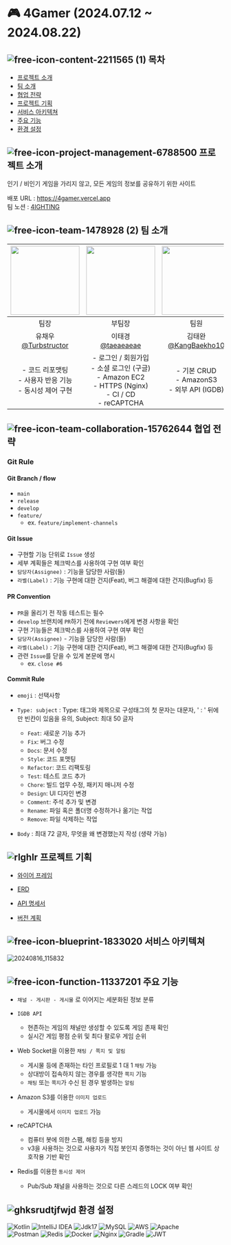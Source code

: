 #  🎮 4Gamer (2024.07.12 ~ 2024.08.22)

## ![free-icon-content-2211565 (1)](https://github.com/KangBaekho10/LuckyWiki/assets/166815465/ebf2b813-d195-4c2b-8b36-715daed486e0) 목차
- [프로젝트 소개](#-프로젝트-소개)
- [팀 소개](#-팀-소개)
- [협업 전략](#-협업-전략)
- [프로젝트 기획](#-프로젝트-기획)
- [서비스 아키텍쳐](#-서비스-아키텍쳐)
- [주요 기능](#-주요-기능)
- [환경 설정](#-환경-설정)

## ![free-icon-project-management-6788500](https://github.com/user-attachments/assets/4baecd55-edbd-43e2-bec3-f9bbf97b9d61) 프로젝트 소개

인기 / 비인기 게임을 가리지 않고, 모든 게임의 정보를 공유하기 위한 사이트

배포 URL : https://4gamer.vercel.app <br />
팀 노션 : [4IGHTING](https://hellou8363.notion.site/4IGHTING-7072b1a98191441da932a2514b26b33c?pvs=4)

## ![free-icon-team-1478928 (2)](https://github.com/user-attachments/assets/4f3c1b95-de23-4959-b926-7558888fdc06) 팀 소개

|             <img src ="https://github.com/user-attachments/assets/90cc6d5d-6523-49b4-9c14-25610d832005" width="160px" height="160px">             | <img src ="https://github.com/user-attachments/assets/d39b9072-68ad-4af9-8284-7dd73e555ae6" width="160px" height="160px"> | <img src ="https://github.com/user-attachments/assets/239a4bbe-521a-47cc-8212-1587d8727f34" width="160px" height="160px"> | <img src ="https://github.com/user-attachments/assets/e07ba106-a4d8-487c-9791-89b3afa5a2c2" width="160px" height="160px"> |
|:--------------------------------------------------------------------------------------------------------------------------------------------------:|:------------------------------------------------------------------------------------------------------------------------:|:-------------------------------------------------------------------------------------------------------------------------:|:-------------------------------------------------------------------------------------------------------------------------:|
|                                                                        팀장                                                                        |                                                          부팀장                                                          |                                                            팀원                                                            |                                                            팀원                                                           |
|                                             유채우<br>[@Turbstructor](https://github.com/Turbstructor)                                             |                                   이태경<br>[@taeaeaeae](https://github.com/taeaeaeae)                                   |                                 김태완<br>[@KangBaekho10](https://github.com/KangBaekho10)                                 |                                   한은혜<br>[@hellou8363](https://github.com/hellou8363)                                  |
|                                           - 코드 리포맷팅 <br> - 사용자 반응 기능 <br> - 동시성 제어 구현                                           |    - 로그인 / 회원가입 <br> - 소셜 로그인 (구글) <br> - Amazon EC2 <br> - HTTPS (Nginx) <br> - CI / CD <br> - reCAPTCHA   |                                     - 기본 CRUD <br> - AmazonS3 <br> - 외부 API (IGDB)                                     |                          - 기본 CRUD <br> - 인기글 조회 (Redis) <br> - 쪽지/채팅 및 알림 기능<br>                          |

## ![free-icon-team-collaboration-15762644](https://github.com/user-attachments/assets/7e995f9a-090b-421b-af18-81129d60f0a1) 협업 전략

### Git Rule

#### Git Branch / flow

- `main`
- `release`
- `develop`
- `feature/`
    - ex. `feature/implement-channels`

#### Git Issue

- 구현할 기능 단위로 `Issue` 생성
- 세부 계획들은 체크박스를 사용하여 구현 여부 확인
- `담당자(Assignee)` : 기능을 담당한 사람(들)
- `라벨(Label)` : 기능 구현에 대한 건지(Feat), 버그 해결에 대한 건지(Bugfix) 등

#### PR Convention

- `PR`을 올리기 전 작동 테스트는 필수
- `develop` 브랜치에 `PR`하기 전에 `Reviewers`에게 변경 사항을 확인
- 구현 기능들은 체크박스를 사용하여 구현 여부 확인
- `담당자(Assignee)` - 기능을 담당한 사람(들)
- `라벨(Label)` : 기능 구현에 대한 건지(Feat), 버그 해결에 대한 건지(Bugfix) 등
- 관련 `Issue`를 닫을 수 있게 본문에 명시
    - ex. `close #6`

#### Commit Rule

- `emoji` : 선택사항

- `Type: subject` : Type: 태그와 제목으로 구성태그의 첫 문자는 대문자, ' : ' 뒤에만 빈칸이 있음을 유의, Subject: 최대 50 글자
    - `Feat`: 새로운 기능 추가
    - `Fix`: 버그 수정
    - `Docs`: 문서 수정
    - `Style`: 코드 포맷팅
    - `Refactor`: 코드 리팩토링
    - `Test`: 테스트 코드 추가
    - `Chore`: 빌드 업무 수정, 패키지 매니저 수정
    - `Design`: UI 디자인 변경
    - `Comment`: 주석 추가 및 변경
    - `Rename`: 파일 혹은 폴더명 수정하거나 옮기는 작업
    - `Remove`: 파일 삭제하는 작업

- `Body` : 최대 72 글자, 무엇을 왜 변경했는지 작성 (생략 가능)

## ![rlghlr](https://github.com/KangBaekho10/LuckyWiki/assets/166815465/d133d561-7cf5-4f5a-a736-cb48253705c4) 프로젝트 기획

- [와이어 프레임](https://file.notion.so/f/f/c9379b50-6e43-45e1-8cec-f30f16cfc9d9/1e307a54-3097-4ada-b29c-0343da068dbb/Untitled.png?table=block&id=f0593c6e-d9c1-4fe5-bc42-077ea65974b7&spaceId=c9379b50-6e43-45e1-8cec-f30f16cfc9d9&expirationTimestamp=1723716000000&signature=rrDBLvZHD_bxFwkomjCASpv671Y29Fr1FNlBK1Opvu0&downloadName=Untitled.png)

- [ERD](https://www.notion.so/hellou8363/Entity-Relationship-Diagram-v1-7a9e20a0d725473788a16a33e49b7b52)

- [API 명세서](https://www.notion.so/hellou8363/API-Specification-v1-a1c00de95132432cbbaa9afbbb747daf)

- [버전 계획](https://www.notion.so/hellou8363/v1-1d2536f995494bbc93336c76be1b024e)

## ![free-icon-blueprint-1833020](https://github.com/user-attachments/assets/962a479d-a16b-467e-b5b1-b8240af973bc) 서비스 아키텍쳐

![20240816_115832](https://github.com/user-attachments/assets/9158e95a-ff4a-4518-9ad8-b10d5ca2c272)

## ![free-icon-function-11337201](https://github.com/user-attachments/assets/52cd4b40-3d68-4ee4-b7dd-f9276c617f8f) 주요 기능

- `채널 - 게시판 - 게시물` 로 이어지는 세분화된 정보 분류

- `IGDB API`
    - 현존하는 게임의 채널만 생성할 수 있도록 게임 존재 확인
    - 실시간 게임 평점 순위 및 최다 팔로우 게임 순위

- Web Socket을 이용한 `채팅 / 쪽지 및 알림`
    - 게시물 등에 존재하는 타인 프로필로 1 대 1 `채팅` 가능
    - 상대방이 접속하지 않는 경우를 생각한 `쪽지` 기능
    - `채팅` 또는 `쪽지`가 수신 된 경우 발생하는 `알림`

- Amazon S3를 이용한 `이미지 업로드`
    - 게시물에서 `이미지 업로드` 가능

- reCAPTCHA
    - 컴퓨터 봇에 의한 스팸, 해킹 등을 방지
    - v3을 사용하는 것으로 사용자가 직접 봇인지 증명하는 것이 아닌 웹 사이트 상호작용 기반 확인
 
- Redis를 이용한 `동시성 제어`
    - Pub/Sub 채널을 사용하는 것으로 다른 스레드의 LOCK 여부 확인

## ![ghksrudtjfwjd](https://github.com/KangBaekho10/LuckyWiki/assets/166815465/debe07f2-1467-4f66-b968-73dd3a2ea14c) 환경 설정 

![Kotlin](https://img.shields.io/badge/kotlin-%237F52FF.svg?style=for-the-badge&logo=kotlin&logoColor=white)
![IntelliJ IDEA](https://img.shields.io/badge/IntelliJIDEA-000000.svg?style=for-the-badge&logo=intellij-idea&logoColor=white) 
![Jdk17](https://img.shields.io/badge/jdk17-%23ED8B00.svg?style=for-the-badge&logo=openjdk&logoColor=white"/)
![MySQL](https://img.shields.io/badge/mysql-4479A1.svg?style=for-the-badge&logo=mysql&logoColor=white) 
![AWS](https://img.shields.io/badge/AWS-%23FF9900.svg?style=for-the-badge&logo=amazon-aws&logoColor=white)
![Apache](https://img.shields.io/badge/apache-%23D42029.svg?style=for-the-badge&logo=apache&logoColor=white) <br/>
![Postman](https://img.shields.io/badge/Postman-FF6C37?style=for-the-badge&logo=postman&logoColor=white)
![Redis](https://img.shields.io/badge/redis-%23DD0031.svg?style=for-the-badge&logo=redis&logoColor=white)
![Docker](https://img.shields.io/badge/docker-%230db7ed.svg?style=for-the-badge&logo=docker&logoColor=white)
![Nginx](https://img.shields.io/badge/nginx-%23009639.svg?style=for-the-badge&logo=nginx&logoColor=white)
![Gradle](https://img.shields.io/badge/Gradle-02303A.svg?style=for-the-badge&logo=Gradle&logoColor=white)
![JWT](https://img.shields.io/badge/JWT-black?style=for-the-badge&logo=JSON%20web%20tokens)

